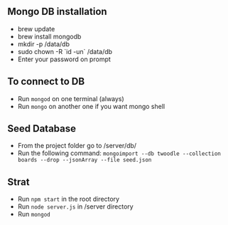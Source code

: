 ## Mongo DB installation

* brew update
* brew install mongodb
* mkdir -p /data/db
* sudo chown -R &#96;id -un&#96; /data/db
* Enter your password on prompt

## To connect to DB
* Run `mongod` on one terminal (always)
* Run `mongo` on another one if you want mongo shell

## Seed Database
* From the project folder go to /server/db/
* Run the following command:
  `mongoimport --db twoodle --collection boards --drop --jsonArray --file seed.json`


## Strat
* Run `npm start` in the root directory
* Run `node server.js` in /server directory
* Run `mongod`